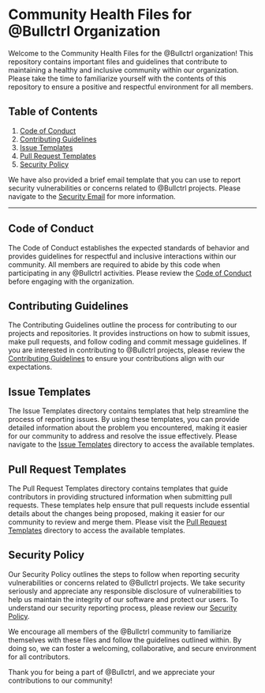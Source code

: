 # Community Health Files for @Bullctrl Organization

Welcome to the Community Health Files for the @Bullctrl organization! This repository contains important files and guidelines that contribute to maintaining a healthy and inclusive community within our organization. Please take the time to familiarize yourself with the contents of this repository to ensure a positive and respectful environment for all members.

## Table of Contents
1. [Code of Conduct](./CODE_OF_CONDUCT.md)
2. [Contributing Guidelines](./CONTRIBUTING.md)
3. [Issue Templates](./ISSUE_TEMPLATE)
4. [Pull Request Templates](./PULL_REQUEST_TEMPLATE)
5. [Security Policy](./SECURITY.md) 

We have also provided a brief email template that you can use to report security vulnerabilities or concerns related to @Bullctrl projects. Please navigate to the [Security Email](./SECURITY-EMAIL.md) for more information.

---
## Code of Conduct
The Code of Conduct establishes the expected standards of behavior and provides guidelines for respectful and inclusive interactions within our community. All members are required to abide by this code when participating in any @Bullctrl activities. Please review the [Code of Conduct](./CODE_OF_CONDUCT.md) before engaging with the organization.

## Contributing Guidelines
The Contributing Guidelines outline the process for contributing to our projects and repositories. It provides instructions on how to submit issues, make pull requests, and follow coding and commit message guidelines. If you are interested in contributing to @Bullctrl projects, please review the [Contributing Guidelines](./CONTRIBUTING.md) to ensure your contributions align with our expectations.

## Issue Templates
The Issue Templates directory contains templates that help streamline the process of reporting issues. By using these templates, you can provide detailed information about the problem you encountered, making it easier for our community to address and resolve the issue effectively. Please navigate to the [Issue Templates](./ISSUE_TEMPLATE) directory to access the available templates.

## Pull Request Templates
The Pull Request Templates directory contains templates that guide contributors in providing structured information when submitting pull requests. These templates help ensure that pull requests include essential details about the changes being proposed, making it easier for our community to review and merge them. Please visit the [Pull Request Templates](./PULL_REQUEST_TEMPLATE) directory to access the available templates.

## Security Policy
Our Security Policy outlines the steps to follow when reporting security vulnerabilities or concerns related to @Bullctrl projects. We take security seriously and appreciate any responsible disclosure of vulnerabilities to help us maintain the integrity of our software and protect our users. To understand our security reporting process, please review our [Security Policy](./SECURITY.md).

We encourage all members of the @Bullctrl community to familiarize themselves with these files and follow the guidelines outlined within. By doing so, we can foster a welcoming, collaborative, and secure environment for all contributors.

Thank you for being a part of @Bullctrl, and we appreciate your contributions to our community!